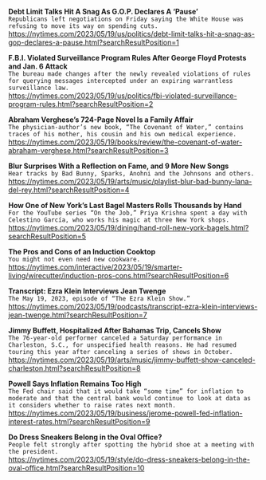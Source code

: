 **Debt Limit Talks Hit A Snag As G.O.P. Declares A ‘Pause’**\
`Republicans left negotiations on Friday saying the White House was refusing to move its way on spending cuts.`\
https://nytimes.com/2023/05/19/us/politics/debt-limit-talks-hit-a-snag-as-gop-declares-a-pause.html?searchResultPosition=1

**F.B.I. Violated Surveillance Program Rules After George Floyd Protests and Jan. 6 Attack**\
`The bureau made changes after the newly revealed violations of rules for querying messages intercepted under an expiring warrantless surveillance law.`\
https://nytimes.com/2023/05/19/us/politics/fbi-violated-surveillance-program-rules.html?searchResultPosition=2

**Abraham Verghese’s 724-Page Novel Is a Family Affair**\
`The physician-author’s new book, “The Covenant of Water,” contains traces of his mother, his cousin and his own medical experience.`\
https://nytimes.com/2023/05/19/books/review/the-covenant-of-water-abraham-verghese.html?searchResultPosition=3

**Blur Surprises With a Reflection on Fame, and 9 More New Songs**\
`Hear tracks by Bad Bunny, Sparks, Anohni and the Johnsons and others.`\
https://nytimes.com/2023/05/19/arts/music/playlist-blur-bad-bunny-lana-del-rey.html?searchResultPosition=4

**How One of New York’s Last Bagel Masters Rolls Thousands by Hand**\
`For the YouTube series “On the Job,” Priya Krishna spent a day with Celestino García, who works his magic at three New York shops.`\
https://nytimes.com/2023/05/19/dining/hand-roll-new-york-bagels.html?searchResultPosition=5

**The Pros and Cons of an Induction Cooktop**\
`You might not even need new cookware.`\
https://nytimes.com/interactive/2023/05/19/smarter-living/wirecutter/induction-pros-cons.html?searchResultPosition=6

**Transcript: Ezra Klein Interviews Jean Twenge**\
`The May 19, 2023, episode of “The Ezra Klein Show.”`\
https://nytimes.com/2023/05/19/podcasts/transcript-ezra-klein-interviews-jean-twenge.html?searchResultPosition=7

**Jimmy Buffett, Hospitalized After Bahamas Trip, Cancels Show**\
`The 76-year-old performer canceled a Saturday performance in Charleston, S.C., for unspecified health reasons. He had resumed touring this year after canceling a series of shows in October.`\
https://nytimes.com/2023/05/19/arts/music/jimmy-buffett-show-canceled-charleston.html?searchResultPosition=8

**Powell Says Inflation Remains Too High**\
`The Fed chair said that it would take “some time” for inflation to moderate and that the central bank would continue to look at data as it considers whether to raise rates next month.`\
https://nytimes.com/2023/05/19/business/jerome-powell-fed-inflation-interest-rates.html?searchResultPosition=9

**Do Dress Sneakers Belong in the Oval Office?**\
`People felt strongly after spotting the hybrid shoe at a meeting with the president.`\
https://nytimes.com/2023/05/19/style/do-dress-sneakers-belong-in-the-oval-office.html?searchResultPosition=10

